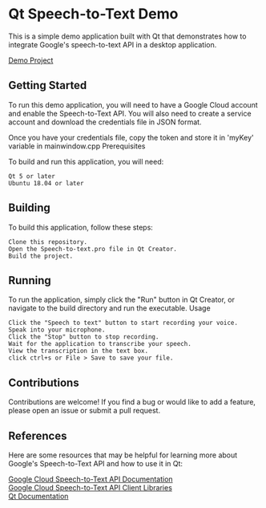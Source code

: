 # Qt Speech-to-Text Demo

This is a simple demo application built with Qt that demonstrates how to integrate Google's speech-to-text API in a desktop application.

[Demo Project](demo.png)
## Getting Started

To run this demo application, you will need to have a Google Cloud account and enable the Speech-to-Text API. You will also need to create a service account and download the credentials file in JSON format.

Once you have your credentials file, copy the token and store it in 'myKey' variable in mainwindow.cpp
Prerequisites

To build and run this application, you will need:

    Qt 5 or later
    Ubuntu 18.04 or later

## Building

To build this application, follow these steps:

    Clone this repository.
    Open the Speech-to-text.pro file in Qt Creator.
    Build the project.

## Running

To run the application, simply click the "Run" button in Qt Creator, or navigate to the build directory and run the executable.
Usage

    Click the "Speech to text" button to start recording your voice.
    Speak into your microphone.
    Click the "Stop" button to stop recording.
    Wait for the application to transcribe your speech.
    View the transcription in the text box.
    click ctrl+s or File > Save to save your file.

## Contributions

Contributions are welcome! If you find a bug or would like to add a feature, please open an issue or submit a pull request.

## References

Here are some resources that may be helpful for learning more about Google's Speech-to-Text API and how to use it in Qt:

[Google Cloud Speech-to-Text API Documentation](https://cloud.google.com/speech-to-text/docs)<br>
[Google Cloud Speech-to-Text API Client Libraries](https://cloud.google.com/speech-to-text/docs/reference/libraries)<br>
[Qt Documentation](https://doc.qt.io/qt-5/index.html)
